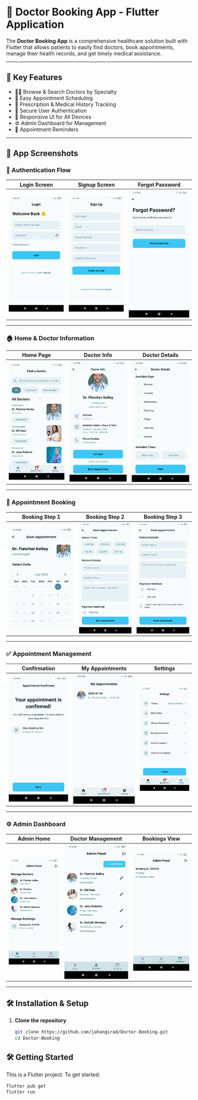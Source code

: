 # 🏥 Doctor Booking App - Flutter Application

The **Doctor Booking App** is a comprehensive healthcare solution built with Flutter that allows patients to easily find doctors, book appointments, manage their health records, and get timely medical assistance.

---

## 🚀 Key Features

- 👨‍⚕️ Browse & Search Doctors by Specialty
- 📅 Easy Appointment Scheduling
- 💊 Prescription & Medical History Tracking
- 🔐 Secure User Authentication
- 📱 Responsive UI for All Devices
- ⚙️ Admin Dashboard for Management
- 🔔 Appointment Reminders

---

## 📲 App Screenshots

### 🔐 Authentication Flow
| Login Screen | Signup Screen | Forgot Password |
|--------------|---------------|-----------------|
| ![Login](https://github.com/jahangirad/Doctor-Booking/blob/main/img/Screenshot_2025-07-03-15-48-13-496_com.doctorbookingapp.doctor_booking.jpg) | ![Signup](https://github.com/jahangirad/Doctor-Booking/blob/main/img/Screenshot_2025-07-03-15-17-27-754_com.doctorbookingapp.doctor_booking.jpg) | ![Forgot Password](https://github.com/jahangirad/Doctor-Booking/blob/main/img/Screenshot_2025-07-03-15-17-19-925_com.doctorbookingapp.doctor_booking.jpg) |

---

### 🏠 Home & Doctor Information
| Home Page | Doctor Info | Doctor Details |
|-----------|-------------|----------------|
| ![Home](https://github.com/jahangirad/Doctor-Booking/blob/main/img/Screenshot_2025-07-03-15-12-58-974_com.doctorbookingapp.doctor_booking.jpg) | ![Doctor Info](https://github.com/jahangirad/Doctor-Booking/blob/main/img/Screenshot_2025-07-03-15-13-22-189_com.doctorbookingapp.doctor_booking.jpg) | ![Doctor Details](https://github.com/jahangirad/Doctor-Booking/blob/main/img/Screenshot_2025-07-03-15-16-36-640_com.doctorbookingapp.doctor_booking.jpg) |

---

### 📅 Appointment Booking
| Booking Step 1 | Booking Step 2 | Booking Step 3 |
|----------------|----------------|----------------|
| ![Booking 1](https://github.com/jahangirad/Doctor-Booking/blob/main/img/IMG_20250703_151806.jpg) | ![Booking 2](https://github.com/jahangirad/Doctor-Booking/blob/main/img/Screenshot_2025-07-03-15-14-10-306_com.doctorbookingapp.doctor_booking.jpg) | ![Booking 3](https://github.com/jahangirad/Doctor-Booking/blob/main/img/Screenshot_2025-07-03-15-14-13-657_com.doctorbookingapp.doctor_booking.jpg) |

---

### ✅ Appointment Management
| Confirmation | My Appointments | Settings |
|--------------|----------------|----------|
| ![Confirmed](https://github.com/jahangirad/Doctor-Booking/blob/main/img/Screenshot_2025-07-03-15-15-05-517_com.doctorbookingapp.doctor_booking.jpg) | ![Appointments](https://github.com/jahangirad/Doctor-Booking/blob/main/img/Screenshot_2025-07-03-15-15-34-360_com.doctorbookingapp.doctor_booking.jpg) | ![Settings](https://github.com/jahangirad/Doctor-Booking/blob/main/img/Screenshot_2025-07-03-15-13-09-805_com.doctorbookingapp.doctor_booking.jpg) |

---

### ⚙️ Admin Dashboard
| Admin Home | Doctor Management | Bookings View |
|------------|-------------------|---------------|
| ![Admin](https://github.com/jahangirad/Doctor-Booking/blob/main/img/Screenshot_2025-07-03-15-16-02-304_com.doctorbookingapp.doctor_booking.jpg) | ![Edit Doctor](https://github.com/jahangirad/Doctor-Booking/blob/main/img/Screenshot_2025-07-03-15-16-13-614_com.doctorbookingapp.doctor_booking.jpg) | ![Bookings](https://github.com/jahangirad/Doctor-Booking/blob/main/img/Screenshot_2025-07-03-15-17-04-056_com.doctorbookingapp.doctor_booking.jpg) |

---

## 🛠 Installation & Setup

1. **Clone the repository**
   ```bash
   git clone https://github.com/jahangirad/Doctor-Booking.git
   cd Doctor-Booking

## 🛠 Getting Started

This is a Flutter project. To get started:

```bash
flutter pub get
flutter run

